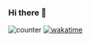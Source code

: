 ### Hi there 👋
![counter](https://moe-counter.glitch.me/get/@zeroxkitakitsune?theme=asoul)
[![wakatime](https://wakatime.com/badge/user/097f7e9b-b685-467f-b0c3-c17f09a1071f.svg?style=for-the-badge)](https://wakatime.com/@097f7e9b-b685-467f-b0c3-c17f09a1071f)
<!--
**zeroxkitakitsune/zeroxkitakitsune** is a ✨ _special_ ✨ repository because its `README.md` (this file) appears on your GitHub profile.

Here are some ideas to get you started:

- 🔭 I’m currently working on ...
- 🌱 I’m currently learning ...
- 👯 I’m looking to collaborate on ...
- 🤔 I’m looking for help with ...
- 💬 Ask me about ...
- 📫 How to reach me: ...
- 😄 Pronouns: ...
- ⚡ Fun fact: ...
-->

